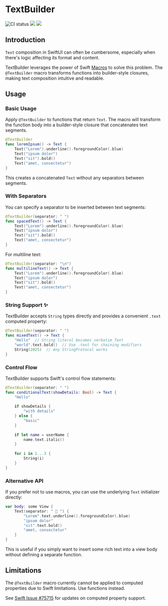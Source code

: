 # TextBuilder

![CI status](https://github.com/davdroman/TextBuilder/workflows/CI/badge.svg)
[![](https://img.shields.io/endpoint?url=https%3A%2F%2Fswiftpackageindex.com%2Fapi%2Fpackages%2Fdavdroman%2FTextBuilder%2Fbadge%3Ftype%3Dswift-versions)](https://swiftpackageindex.com/davdroman/TextBuilder)
[![](https://img.shields.io/endpoint?url=https%3A%2F%2Fswiftpackageindex.com%2Fapi%2Fpackages%2Fdavdroman%2FTextBuilder%2Fbadge%3Ftype%3Dplatforms)](https://swiftpackageindex.com/davdroman/TextBuilder)

## Introduction

`Text` composition in SwiftUI can often be cumbersome, especially when there's logic affecting its format and content.

TextBuilder leverages the power of Swift [Macros](https://docs.swift.org/swift-book/documentation/the-swift-programming-language/macros/) to solve this problem. The `@TextBuilder` macro transforms functions into builder-style closures, making text composition intuitive and readable.

## Usage

### Basic Usage

Apply `@TextBuilder` to functions that return `Text`. The macro will transform the function body into a builder-style closure that concatenates text segments.

```swift
@TextBuilder
func loremIpsum() -> Text {
    Text("Lorem").underline().foregroundColor(.blue)
    Text("ipsum dolor")
    Text("sit").bold()
    Text("amet, consectetur")
}
```

This creates a concatenated `Text` without any separators between segments.

### With Separators

You can specify a separator to be inserted between text segments:

```swift
@TextBuilder(separator: " ")
func spacedText() -> Text {
    Text("Lorem").underline().foregroundColor(.blue)
    Text("ipsum dolor")
    Text("sit").bold()
    Text("amet, consectetur")
}
```

For multiline text:

```swift
@TextBuilder(separator: "\n")
func multilineText() -> Text {
    Text("Lorem").underline().foregroundColor(.blue)
    Text("ipsum dolor")
    Text("sit").bold()
    Text("amet, consectetur")
}
```

### String Support ✨

TextBuilder accepts `String` types directly and provides a convenient `.text` computed property:

```swift
@TextBuilder(separator: " ")
func mixedText() -> Text {
    "Hello"  // String literal becomes verbatim Text
    "world".text.bold()  // Use .text for chaining modifiers
    String(2025)  // Any StringProtocol works
}
```

### Control Flow

TextBuilder supports Swift's control flow statements:

```swift
@TextBuilder(separator: " ")
func conditionalText(showDetails: Bool) -> Text {
    "Hello"
    
    if showDetails {
        "with details"
    } else {
        "basic"
    }
    
    if let name = userName {
        name.text.italic()
    }
    
    for i in 1...3 {
        String(i)
    }
}
```

### Alternative API

If you prefer not to use macros, you can use the underlying `Text` initializer directly:

```swift
var body: some View {
    Text(separator: " 👏 ") {
        "Lorem".text.underline().foregroundColor(.blue)
        "ipsum dolor"
        "sit".text.bold()
        "amet, consectetur"
    }
}
```

This is useful if you simply want to insert some rich text into a view body without defining a separate function.

## Limitations

The `@TextBuilder` macro currently cannot be applied to computed properties due to Swift limitations. Use functions instead.

See [Swift Issue #75715](https://github.com/swiftlang/swift/issues/75715) for updates on computed property support.
